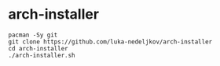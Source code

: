 # arch-installer

```
pacman -Sy git
git clone https://github.com/luka-nedeljkov/arch-installer
cd arch-installer
./arch-installer.sh
```
